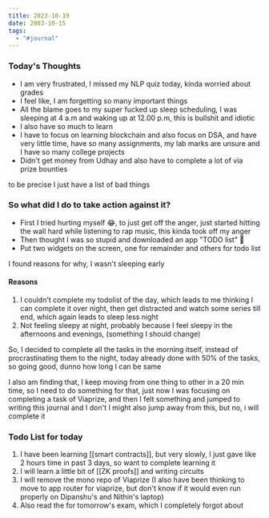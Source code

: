 ```yaml
---
title: 2023-10-19
date: 2003-10-15
tags:
  - "#journal"
---
```


### Today's Thoughts

- I am very frustrated, I missed my NLP quiz today, kinda worried about grades
- I feel like, I am forgetting so many important things
- All the blame goes to my super fucked up sleep scheduling, I was sleeping at 4 a.m and waking up at 12.00 p.m, this is bullshit and idiotic
- I also have so much to learn
- I have to focus on learning blockchain and also focus on DSA, and have very little time, have so many assignments, my lab marks are unsure and I have so many college projects
- Didn't get money from Udhay and also have to complete a lot of via prize bounties

to be precise I just have a list of bad things

### So what did I do to take action against it?

- First I tried hurting myself 😂, to just get off the anger, just started hitting the wall hard while listening to rap music, this kinda took off my anger
- Then thought I was so stupid and downloaded an app "TODO list" 🫣 
- Put two widgets on the screen, one for remainder and others for todo list

 I found reasons for why, I wasn't sleeping early
#### Reasons
1. I couldn't complete my todolist of the day, which leads to me thinking I can complete it over night, then get distracted and watch some series till end, which again leads to sleep less night
2. Not feeling sleepy at night, probably because I feel sleepy in the afternoons and evenings, (something I should change)

So, I decided to complete all the tasks in the morning itself, instead of procrastinating them to the night, today already done with 50% of the tasks, so going good, dunno how long I can be same

I also am finding that, I keep moving from one thing to other in a 20 min time, so I need to do something for that, just now I was focusing on completing a task of Viaprize, and then I felt something and jumped to writing this journal and I don't I might also jump away from this, but no, i will complete it 

### Todo List for today

1. I have been learning [[smart contracts]], but very slowly,  I just gave like 2 hours time in past 3 days, so want to complete learning it 
2. I will learn a little bit of [[ZK proofs]] and writing circuits
3. I will remove the mono repo of Viaprize (I also have been thinking to move to app router for viaprize, but don't know if it would even run properly on Dipanshu's and Nithin's laptop)
4. Also read the for tomorrow's exam, which I completely forgot about

